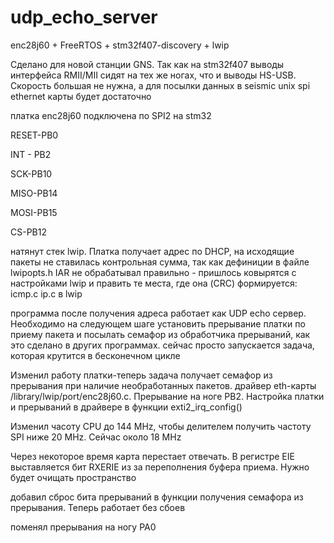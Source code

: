 # udp_echo_server
enc28j60 + FreeRTOS + stm32f407-discovery + lwip 

Сделано для новой станции GNS. Так как на stm32f407 выводы интерфейса RMII/MII сидят на тех же ногах, что и 
выводы HS-USB. Скорость большая не нужна, а для посылки данных в seismic unix spi ethernet карты будет достаточно

платка enc28j60 подключена по SPI2 на stm32

RESET-PB0

INT - PB2

SCK-PB10

MISO-PB14

MOSI-PB15

CS-PB12

натянут стек lwip. Платка получает адрес по DHCP, на исходящие пакеты не ставилась контрольная сумма, так как дефиниции в файле lwipopts.h IAR не обрабатывал правильно - пришлось ковырятся с настройками lwip и править те места, где она (CRC) формируется: icmp.c ip.c в lwip

программа после получения адреса работает как UDP echo сервер.
Необходимо на следующем шаге установить прерывание платки по приему пакета и посылать семафор из обработчика прерываний,
как это сделано в других программах. сейчас просто запускается задача, которая крутится в бесконечном цикле

Изменил работу платки-теперь задача получает семафор из прерывания при наличие необработанных пакетов.
драйвер eth-карты /library/lwip/port/enc28j60.c.
Прерывание на ноге PB2. Настройка платки и прерываний в драйвере в функции exti2_irq_config()

Изменил часоту CPU до 144 MHz, чтобы делителем получить частоту SPI ниже 20 MHz. Сейчас около 18 MHz 

Через некоторое время карта перестает отвечать. В регистре EIE выставляется бит RXERIE  из за переполнения буфера приема. Нужно будет очищать пространство

добавил сброс бита прерываний в функции получения семафора из прерывания. Теперь работает без сбоев

поменял прерывания на ногу PA0

